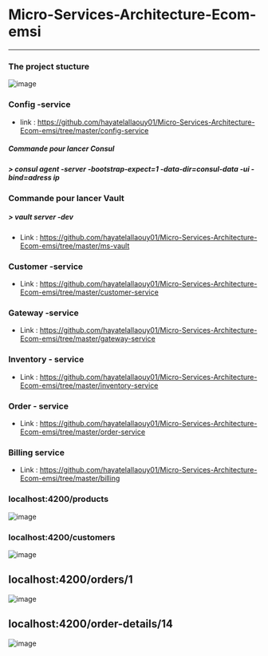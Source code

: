 # Micro-Services-Architecture-Ecom-emsi
----------------------------------
###  The project stucture
![image](https://github.com/hayatelallaouy01/Micro-Services-Architecture-Ecom-emsi/assets/123452386/7732ee65-1cd7-4c0c-b695-9621d3487852)
### Config -service 
* link :  https://github.com/hayatelallaouy01/Micro-Services-Architecture-Ecom-emsi/tree/master/config-service

 ##### Commande pour lancer Consul
##### > consul agent -server -bootstrap-expect=1 -data-dir=consul-data -ui -bind=adress ip

### Commande pour lancer Vault
##### > vault server -dev
   * Link : https://github.com/hayatelallaouy01/Micro-Services-Architecture-Ecom-emsi/tree/master/ms-vault
### Customer -service 
  * Link :  https://github.com/hayatelallaouy01/Micro-Services-Architecture-Ecom-emsi/tree/master/customer-service
 ### Gateway -service
  * Link : https://github.com/hayatelallaouy01/Micro-Services-Architecture-Ecom-emsi/tree/master/gateway-service
 ### Inventory - service 
  * Link : https://github.com/hayatelallaouy01/Micro-Services-Architecture-Ecom-emsi/tree/master/inventory-service
### Order - service 
  * Link :  https://github.com/hayatelallaouy01/Micro-Services-Architecture-Ecom-emsi/tree/master/order-service
### Billing service 
  * Link : https://github.com/hayatelallaouy01/Micro-Services-Architecture-Ecom-emsi/tree/master/billing

### localhost:4200/products
![image](https://github.com/hayatelallaouy01/Micro-Services-Architecture-Ecom-emsi/assets/123452386/2fc8e4f7-37aa-4e5b-a29f-8aa4ca78b226)

### localhost:4200/customers

![image](https://github.com/hayatelallaouy01/Micro-Services-Architecture-Ecom-emsi/assets/123452386/6eba58f5-fcaf-4f06-86e4-35d42fbed8d8)

## localhost:4200/orders/1

![image](https://github.com/hayatelallaouy01/Micro-Services-Architecture-Ecom-emsi/assets/123452386/146e5a64-2a09-42ab-81fc-87d3e0f1ae8e)

## localhost:4200/order-details/14
![image](https://github.com/hayatelallaouy01/Micro-Services-Architecture-Ecom-emsi/assets/123452386/68ddb0c3-b4ed-478e-b5db-30cf719a0b04)


